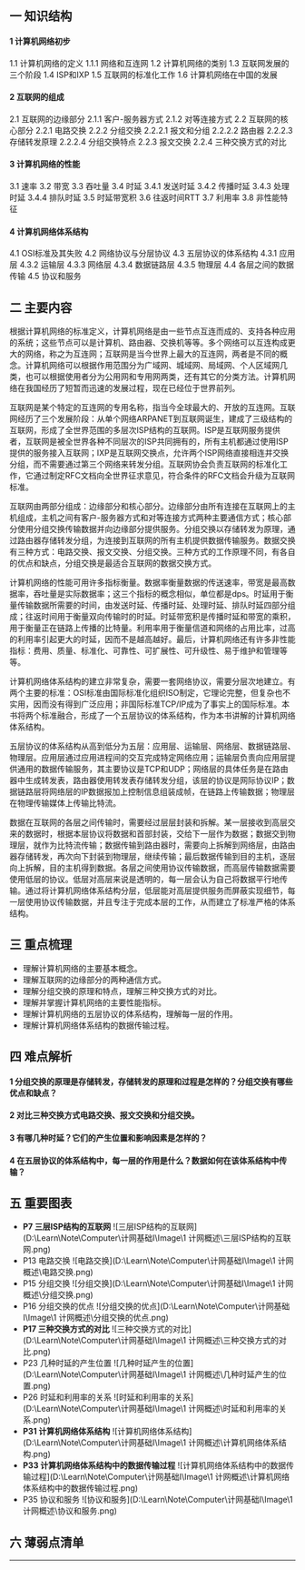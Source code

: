 ## 一  知识结构

#### 1  计算机网络初步

1.1  计算机网络的定义
	1.1.1  网络和互连网
1.2  计算机网络的类别
1.3  互联网发展的三个阶段
1.4  ISP和IXP
1.5  互联网的标准化工作
1.6  计算机网络在中国的发展

#### 2  互联网的组成

2.1  互联网的边缘部分
	2.1.1  客户-服务器方式
	2.1.2  对等连接方式
2.2  互联网的核心部分
	2.2.1  电路交换
	2.2.2  分组交换
		2.2.2.1  报文和分组
		2.2.2.2  路由器
		2.2.2.3  存储转发原理
		2.2.2.4  分组交换特点
	2.2.3  报文交换
	2.2.4  三种交换方式的对比

#### 3  计算机网络的性能

3.1  速率
3.2  带宽
3.3  吞吐量
3.4  时延
	3.4.1  发送时延
	3.4.2  传播时延
	3.4.3  处理时延
	3.4.4  排队时延
3.5  时延带宽积
3.6  往返时间RTT
3.7  利用率
3.8  非性能特征

#### 4  计算机网络体系结构

4.1  OSI标准及其失败
4.2  网络协议与分层协议
4.3  五层协议的体系结构
	4.3.1  应用层
	4.3.2  运输层
	4.3.3  网络层
	4.3.4  数据链路层
	4.3.5  物理层
4.4  各层之间的数据传输
4.5  协议和服务

## 二  主要内容

​	根据计算机网络的标准定义，计算机网络是由一些节点互连而成的、支持各种应用的系统；这些节点可以是计算机、路由器、交换机等等。多个网络可以互连构成更大的网络，称之为互连网；互联网是当今世界上最大的互连网，两者是不同的概念。计算机网络可以根据作用范围分为广域网、城域网、局域网、个人区域网几类，也可以根据使用者分为公用网和专用网两类，还有其它的分类方法。计算机网络在我国经历了短暂而迅速的发展过程，现在已经位于世界前列。

​	互联网是某个特定的互连网的专用名称，指当今全球最大的、开放的互连网。互联网经历了三个发展阶段：从单个网络ARPANET到互联网诞生，建成了三级结构的互联网，形成了全世界范围的多层次ISP结构的互联网。ISP是互联网服务提供者，互联网是被全世界各种不同层次的ISP共同拥有的，所有主机都通过使用ISP提供的服务接入互联网；IXP是互联网交换点，允许两个ISP网络直接相连并交换分组，而不需要通过第三个网络来转发分组。互联网协会负责互联网的标准化工作，它通过制定RFC文档向全世界征求意见，符合条件的RFC文档会升级为互联网标准。

​	互联网由两部分组成：边缘部分和核心部分。边缘部分由所有连接在互联网上的主机组成，主机之间有客户-服务器方式和对等连接方式两种主要通信方式；核心部分使用分组交换传输数据并向边缘部分提供服务。分组交换以存储转发为原理，通过路由器存储转发分组，为连接到互联网的所有主机提供数据传输服务。数据交换有三种方式：电路交换、报文交换、分组交换。三种方式的工作原理不同，有各自的优点和缺点，分组交换是最适合互联网的数据交换方式。

​	计算机网络的性能可用许多指标衡量。数据率衡量数据的传送速率，带宽是最高数据率，吞吐量是实际数据率；这三个指标的概念相似，单位都是dps。时延用于衡量传输数据所需要的时间，由发送时延、传播时延、处理时延、排队时延四部分组成；往返时间用于衡量双向传输时的时延。时延带宽积是传播时延和带宽的乘积，用于衡量正在链路上传播的比特量。利用率用于衡量信道和网络的占用比率，过高的利用率引起更大的时延，因而不是越高越好。最后，计算机网络还有许多非性能指标：费用、质量、标准化、可靠性、可扩展性、可升级性、易于维护和管理等等。

​	计算机网络体系结构的建立非常复杂，需要一套网络协议，需要分层次地建立。有两个主要的标准：OSI标准由国际标准化组织ISO制定，它理论完整，但复杂也不实用，因而没有得到广泛应用；非国际标准TCP/IP成为了事实上的国际标准。本书将两个标准融合，形成了一个五层协议的体系结构，作为本书讲解的计算机网络体系结构。

​	五层协议的体系结构从高到低分为五层：应用层、运输层、网络层、数据链路层、物理层。应用层通过应用进程间的交互完成特定网络应用；运输层负责向应用层提供通用的数据传输服务，其主要协议是TCP和UDP；网络层的具体任务是在路由器中生成转发表，路由器使用转发表存储转发分组，该层的协议是网际协议IP；数据链路层将网络层的IP数据报加上控制信息组装成帧，在链路上传输数据；物理层在物理传输媒体上传输比特流。

​	数据在互联网的各层之间传输时，需要经过层层封装和拆解。某一层接收到高层交来的数据时，根据本层协议将数据和首部封装，交给下一层作为数据；数据交到物理层，就作为比特流传输；数据传输到路由器时，需要向上拆解到网络层，由路由器存储转发，再次向下封装到物理层，继续传输；最后数据传输到目的主机，逐层向上拆解，目的主机得到数据。各层之间使用协议传输数据，而高层传输数据需要使用低层的协议。低层对高层来说是透明的，每一层会认为自己将数据平行地传输。通过将计算机网络体系结构分层，低层能对高层提供服务而屏蔽实现细节，每一层使用协议传输数据，并且专注于完成本层的工作，从而建立了标准严格的体系结构。

## 三  重点梳理

- 理解计算机网络的主要基本概念。
- 理解互联网的边缘部分的两种通信方式。
- 理解分组交换的原理和特点，理解三种交换方式的对比。
- 理解并掌握计算机网络的主要性能指标。
- 理解计算机网络的五层协议的体系结构，理解每一层的作用。
- 理解计算机网络体系结构的数据传输过程。

## 四  难点解析

#### 1  分组交换的原理是存储转发，存储转发的原理和过程是怎样的？分组交换有哪些优点和缺点？

#### 2  对比三种交换方式电路交换、报文交换和分组交换。

#### 3  有哪几种时延？它们的产生位置和影响因素是怎样的？

#### 4  在五层协议的体系结构中，每一层的作用是什么？数据如何在该体系结构中传输？

## 五  重要图表

- **P7  三层ISP结构的互联网**
  ![三层ISP结构的互联网](D:\Learn\Note\Computer\计网基础I\Image\1 计网概述\三层ISP结构的互联网.png)
- P13  电路交换
  ![电路交换](D:\Learn\Note\Computer\计网基础I\Image\1 计网概述\电路交换.png)
- P15  分组交换
  ![分组交换](D:\Learn\Note\Computer\计网基础I\Image\1 计网概述\分组交换.png)
- P16  分组交换的优点
  ![分组交换的优点](D:\Learn\Note\Computer\计网基础I\Image\1 计网概述\分组交换的优点.png)
- **P17  三种交换方式的对比**
  ![三种交换方式的对比](D:\Learn\Note\Computer\计网基础I\Image\1 计网概述\三种交换方式的对比.png)
- P23  几种时延的产生位置
  ![几种时延产生的位置](D:\Learn\Note\Computer\计网基础I\Image\1 计网概述\几种时延产生的位置.png)
- P26  时延和利用率的关系
  ![时延和利用率的关系](D:\Learn\Note\Computer\计网基础I\Image\1 计网概述\时延和利用率的关系.png)
- **P31  计算机网络体系结构**
  ![计算机网络体系结构](D:\Learn\Note\Computer\计网基础I\Image\1 计网概述\计算机网络体系结构.png)
- **P33  计算机网络体系结构中的数据传输过程**
  ![计算机网络体系结构中的数据传输过程](D:\Learn\Note\Computer\计网基础I\Image\1 计网概述\计算机网络体系结构中的数据传输过程.png)
- P35  协议和服务
  ![协议和服务](D:\Learn\Note\Computer\计网基础I\Image\1 计网概述\协议和服务.png)

## 六  薄弱点清单



------

